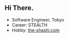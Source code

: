 ## Hi There.

 - Software Engineer, Tokyo
 - Career: STEALTH
 - Hobby: <a href="https://the-shashi.com">the-shashi.com</a>
